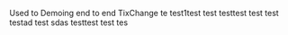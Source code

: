 Used to Demoing end to end TixChange
 te
test1test
test testtest test
test
testad
test
sdas testtest
test
tes
